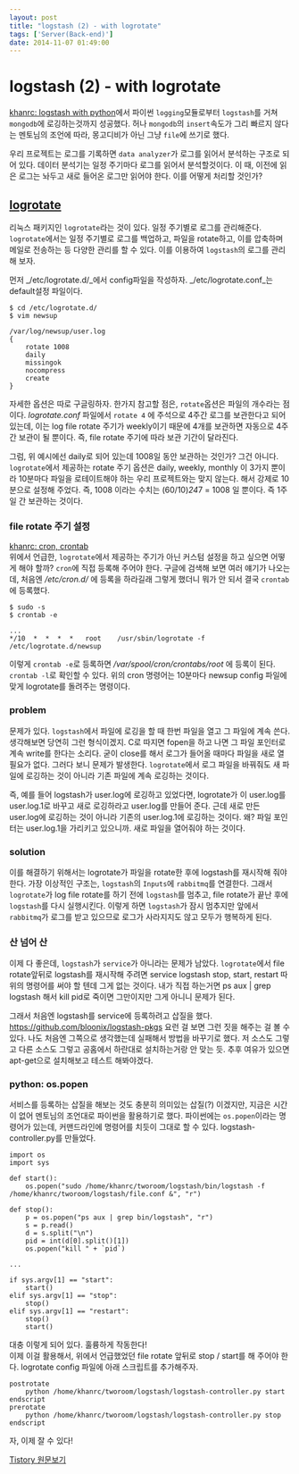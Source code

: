 ```yaml
---
layout: post
title: "logstash (2) - with logrotate"
tags: ['Server(Back-end)']
date: 2014-11-07 01:49:00
---
```

# logstash (2) - with logrotate

[khanrc: logstash with python](http://khanrc.tistory.com/entry/logstash-with-python)에서 파이썬 `logging`모듈로부터 `logstash`를 거쳐 `mongodb`에 로깅하는것까지 성공했다. 허나 `mongodb`의 `insert`속도가 그리 빠르지 않다는 멘토님의 조언에 따라, 몽고디비가 아닌 그냥 `file`에 쓰기로 했다. 

우리 프로젝트는 로그를 기록하면 `data analyzer`가 로그를 읽어서 분석하는 구조로 되어 있다. 데이터 분석기는 일정 주기마다 로그를 읽어서 분석할것이다. 이 때, 이전에 읽은 로그는 놔두고 새로 들어온 로그만 읽어야 한다. 이를 어떻게 처리할 것인가?

## [logrotate](http://linuxcommand.org/man_pages/logrotate8.html)

리눅스 패키지인 `logrotate`라는 것이 있다. 일정 주기별로 로그를 관리해준다. `logrotate`에서는 일정 주기별로 로그를 백업하고, 파일을 rotate하고, 이를 압축하며 메일로 전송하는 등 다양한 관리를 할 수 있다. 이를 이용하여 `logstash`의 로그를 관리해 보자.

먼저 _/etc/logrotate.d/_에서 config파일을 작성하자. _/etc/logrotate.conf_는 default설정 파일이다.
    
    
    $ cd /etc/logrotate.d/
    $ vim newsup
    
    /var/log/newsup/user.log
    {
        rotate 1008
        daily
        missingok
        nocompress
        create
    }
    

자세한 옵션은 따로 구글링하자. 한가지 참고할 점은, `rotate`옵션은 파일의 개수라는 점이다. _logrotate.conf_ 파일에서 `rotate 4` 에 주석으로 4주간 로그를 보관한다고 되어 있는데, 이는 log file rotate 주기가 weekly이기 때문에 4개를 보관하면 자동으로 4주간 보관이 될 뿐이다. 즉, file rotate 주기에 따라 보관 기간이 달라진다. 

그럼, 위 예시에선 daily로 되어 있는데 1008일 동안 보관하는 것인가? 그건 아니다. `logrotate`에서 제공하는 rotate 주기 옵션은 daily, weekly, monthly 이 3가지 뿐이라 10분마다 파일을 로테이트해야 하는 우리 프로젝트와는 맞지 않는다. 해서 강제로 10분으로 설정해 주었다. 즉, 1008 이라는 수치는 (60/10)*24*7 = 1008 일 뿐이다. 즉 1주일 간 보관하는 것이다.

### file rotate 주기 설정

[khanrc: cron, crontab](http://khanrc.tistory.com/entry/cron-crontab%EC%9D%98-%EA%B0%9C%EB%85%90)  
위에서 언급한, `logrotate`에서 제공하는 주기가 아닌 커스텀 설정을 하고 싶으면 어떻게 해야 할까? `cron`에 직접 등록해 주어야 한다. 구글에 검색해 보면 여러 얘기가 나오는데, 처음엔 _/etc/cron.d/_ 에 등록을 하라길래 그렇게 했더니 뭐가 안 되서 결국 `crontab`에 등록했다. 
    
    
    $ sudo -s
    $ crontab -e
    
    ...
    */10  *  *  *  *   root    /usr/sbin/logrotate -f /etc/logrotate.d/newsup
    

이렇게 `crontab -e`로 등록하면 _/var/spool/cron/crontabs/root_ 에 등록이 된다. `crontab -l`로 확인할 수 있다. 위의 cron 명령어는 10분마다 newsup config 파일에 맞게 logrotate를 돌려주는 명령이다.

### problem

문제가 있다. `logstash`에서 파일에 로깅을 할 때 한번 파일을 열고 그 파일에 계속 쓴다. 생각해보면 당연히 그런 형식이겠지. C로 따지면 fopen을 하고 나면 그 파일 포인터로 계속 write를 한다는 소리다. 굳이 close를 해서 로그가 들어올 때마다 파일을 새로 열 필요가 없다. 그러다 보니 문제가 발생한다. `logrotate`에서 로그 파일을 바꿔줘도 새 파일에 로깅하는 것이 아니라 기존 파일에 계속 로깅하는 것이다. 

즉, 예를 들어 logstash가 user.log에 로깅하고 있었다면, logrotate가 이 user.log를 user.log.1로 바꾸고 새로 로깅하라고 user.log를 만들어 준다. 근데 새로 만든 user.log에 로깅하는 것이 아니라 기존의 user.log.1에 로깅하는 것이다. 왜? 파일 포인터는 user.log.1을 가리키고 있으니까. 새로 파일을 열어줘야 하는 것이다.

### solution

이를 해결하기 위해서는 logrotate가 파일을 rotate한 후에 logstash를 재시작해 줘야 한다. 가장 이상적인 구조는, `logstash`의 `Inputs`에 `rabbitmq`를 연결한다. 그래서 `logrotate`가 log file rotate를 하기 전에 `logstash`를 멈추고, file rotate가 끝난 후에 `logstash`를 다시 실행시킨다. 이렇게 하면 `logstash`가 잠시 멈추지만 앞에서 `rabbitmq`가 로그를 받고 있으므로 로그가 사라지지도 않고 모두가 행복하게 된다.

### 산 넘어 산

이제 다 좋은데, `logstash`가 `service`가 아니라는 문제가 남았다. `logrotate`에서 file rotate앞뒤로 logstash를 재시작해 주려면 service logstash stop, start, restart 따위의 명령어를 써야 할 텐데 그게 없는 것이다. 내가 직접 하는거면 ps aux | grep logstash 해서 kill pid로 죽이면 그만이지만 그게 아니니 문제가 된다. 

그래서 처음엔 logstash를 service에 등록하려고 삽질을 했다. <https://github.com/bloonix/logstash-pkgs> 요런 걸 보면 그런 짓을 해주는 걸 볼 수 있다. 나도 처음엔 그쪽으로 생각했는데 실패해서 방법을 바꾸기로 했다. 저 소스도 그렇고 다른 소스도 그렇고 공홈에서 하란대로 설치하는거랑 안 맞는 듯. 추후 여유가 있으면 apt-get으로 설치해보고 테스트 해봐야겠다.

### python: os.popen

서비스를 등록하는 삽질을 해보는 것도 충분히 의미있는 삽질(?) 이겠지만, 지금은 시간이 없어 멘토님의 조언대로 파이썬을 활용하기로 했다. 파이썬에는 `os.popen`이라는 명령어가 있는데, 커맨드라인에 명령어를 치듯이 그대로 할 수 있다. logstash-controller.py를 만들었다.
    
    
    import os
    import sys
    
    def start():
        os.popen("sudo /home/khanrc/tworoom/logstash/bin/logstash -f /home/khanrc/tworoom/logstash/file.conf &", "r")
    
    def stop():
        p = os.popen("ps aux | grep bin/logstash", "r")
        s = p.read()
        d = s.split("\n")
        pid = int(d[0].split()[1])
        os.popen("kill " + `pid`)
    
    ...
    
    if sys.argv[1] == "start":
        start()
    elif sys.argv[1] == "stop":
        stop()
    elif sys.argv[1] == "restart":
        stop()
        start()
    

대충 이렇게 되어 있다. 훌륭하게 작동한다!  
이제 이걸 활용해서, 위에서 언급했었던 file rotate 앞뒤로 stop / start를 해 주어야 한다. logrotate config 파일에 아래 스크립트를 추가해주자.
    
    
    postrotate
        python /home/khanrc/tworoom/logstash/logstash-controller.py start
    endscript
    prerotate
        python /home/khanrc/tworoom/logstash/logstash-controller.py stop
    endscript
    

자, 이제 잘 수 있다!


[Tistory 원문보기](http://khanrc.tistory.com/68)
